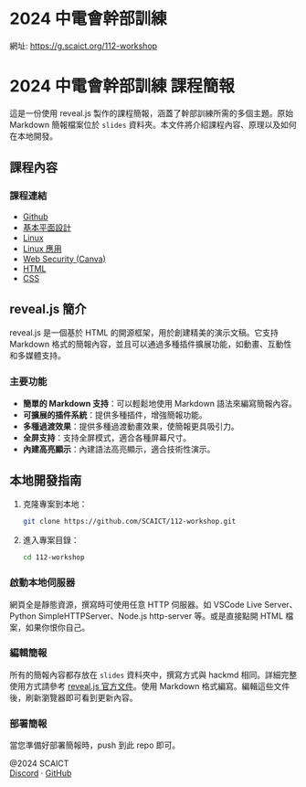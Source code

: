 # 2024 中電會幹部訓練

網址: <https://g.scaict.org/112-workshop>

# 2024 中電會幹部訓練 課程簡報

這是一份使用 reveal.js 製作的課程簡報，涵蓋了幹部訓練所需的多個主題。原始 Markdown 簡報檔案位於 `slides` 資料夾。本文件將介紹課程內容、原理以及如何在本地開發。

## 課程內容

### 課程連結

- [Github](https://g.scaict.org/112-workshop/course/?course=Github)
- [基本平面設計](https://www.figma.com/slides/NDArIhpWCTFdm7keSRjIkb/基本平面設計---中電幹訓?node-id=1-34&t=Nh718iEOrXyokRd3-1)
- [Linux](https://g.scaict.org/112-workshop/course/?course=Linux)
- [Linux 應用](https://g.scaict.org/112-workshop/course/?course=LinuxApplication)
- [Web Security (Canva)](https://www.canva.com/design/DAGHsWC56XM/o_I1i2F38aRMv815f1Mlvg/edit?utm_content=DAGHsWC56XM&utm_campaign=designshare&utm_medium=link2&utm_source=sharebutton)
- [HTML](https://g.scaict.org/112-workshop/course/?course=HTML)
- [CSS](https://g.scaict.org/112-workshop/course/?course=CSS)

## reveal.js 簡介

reveal.js 是一個基於 HTML 的開源框架，用於創建精美的演示文稿。它支持 Markdown 格式的簡報內容，並且可以通過多種插件擴展功能，如動畫、互動性和多媒體支持。

### 主要功能

- **簡單的 Markdown 支持**：可以輕鬆地使用 Markdown 語法來編寫簡報內容。
- **可擴展的插件系統**：提供多種插件，增強簡報功能。
- **多種過渡效果**：提供多種過渡動畫效果，使簡報更具吸引力。
- **全屏支持**：支持全屏模式，適合各種屏幕尺寸。
- **內建高亮顯示**：內建語法高亮顯示，適合技術性演示。

## 本地開發指南

1. 克隆專案到本地：

    ```bash
    git clone https://github.com/SCAICT/112-workshop.git
    ```

2. 進入專案目錄：

    ```bash
    cd 112-workshop
    ```

### 啟動本地伺服器

網頁全是靜態資源，撰寫時可使用任意 HTTP 伺服器。如 VSCode Live Server、Python SimpleHTTPServer、Node.js http-server 等。或是直接點開 HTML 檔案，如果你恨你自己。

### 編輯簡報
所有的簡報內容都存放在 `slides` 資料夾中，撰寫方式與 hackmd 相同。詳細完整使用方式請參考 [reveal.js 官方文件](https://revealjs.com/zh-hant/)。使用 Markdown 格式編寫。編輯這些文件後，刷新瀏覽器即可看到更新內容。

### 部署簡報

當您準備好部署簡報時，push 到此 repo 即可。

@2024 SCAICT  
[Discord](https://dc.scaict.org) · [GitHub](https://github.com/SCAICT)
